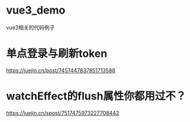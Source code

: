 # vue3_demo
 vue3相关的代码例子
 # 单点登录与刷新token
 https://juejin.cn/post/7457447837851713588


 # watchEffect的flush属性你都用过不？
https://juejin.cn/spost/7517475973227708442
